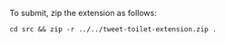 To submit, zip the extension as follows:
```
cd src && zip -r ../../tweet-toilet-extension.zip .
```
